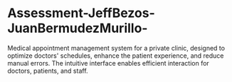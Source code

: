 # Assessment-JeffBezos-JuanBermudezMurillo-
Medical appointment management system for a private clinic, designed to optimize doctors' schedules, enhance the patient experience, and reduce manual errors. The intuitive interface enables efficient interaction for doctors, patients, and staff.
